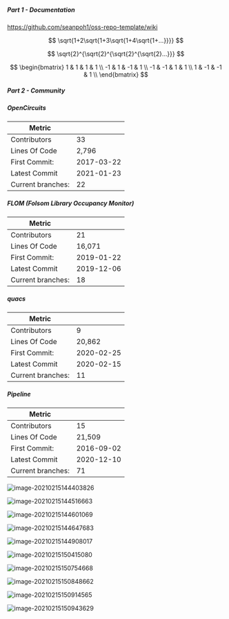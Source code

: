 ##### Part 1 - Documentation

https://github.com/seanpoh1/oss-repo-template/wiki


$$
\sqrt{1+2\sqrt{1+3\sqrt{1+4\sqrt{1+...}}}}
$$

$$
\sqrt{2}^{\sqrt{2}^{\sqrt{2}^{\sqrt{2}...}}}
$$

$$
\begin{bmatrix}
1 & 1 & 1 & 1 \\
-1 & 1 & -1 & 1 \\
-1 & -1 & 1 & 1 \\
1 & -1 & -1 & 1 \\
\end{bmatrix}
$$



##### Part 2 - Community

##### OpenCircuits

| Metric            |            |
| ----------------- | ---------- |
| Contributors      | 33         |
| Lines Of Code     | 2,796      |
| First Commit:     | 2017-03-22 |
| Latest Commit     | 2021-01-23 |
| Current branches: | 22         |

##### FLOM (Folsom Library Occupancy Monitor)

| Metric            |            |
| ----------------- | ---------- |
| Contributors      | 21         |
| Lines Of Code     | 16,071     |
| First Commit:     | 2019-01-22 |
| Latest Commit     | 2019-12-06 |
| Current branches: | 18         |

##### quacs

| Metric            |            |
| ----------------- | ---------- |
| Contributors      | 9          |
| Lines Of Code     | 20,862     |
| First Commit:     | 2020-02-25 |
| Latest Commit     | 2020-02-15 |
| Current branches: | 11         |

##### Pipeline

| Metric            |            |
| ----------------- | ---------- |
| Contributors      | 15         |
| Lines Of Code     | 21,509     |
| First Commit:     | 2016-09-02 |
| Latest Commit     | 2020-12-10 |
| Current branches: | 71         |

![image-20210215144403826](image-20210215144403826.png)

![image-20210215144516663](image-20210215144516663.png)

![image-20210215144601069](image-20210215144601069.png)

![image-20210215144647683](image-20210215144647683.png)

![image-20210215144908017](image-20210215144908017.png)

![image-20210215150415080](image-20210215150415080.png)

![image-20210215150754668](image-20210215150754668.png)

![image-20210215150848662](image-20210215150848662.png)

![image-20210215150914565](image-20210215150914565.png)

![image-20210215150943629](image-20210215150943629.png)